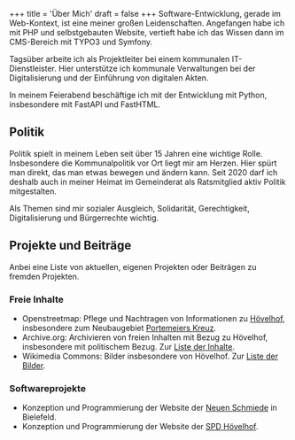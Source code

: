 +++
title = 'Über Mich'
draft = false
+++
Software-Entwicklung, gerade im Web-Kontext, ist eine meiner großen Leidenschaften. Angefangen habe ich mit PHP und selbstgebauten Website, vertieft habe ich das Wissen dann im CMS-Bereich mit TYPO3 und Symfony.

Tagsüber arbeite ich als Projektleiter bei einem kommunalen IT-Dienstleister. Hier unterstütze ich kommunale Verwaltungen bei der Digitalisierung und der Einführung von digitalen Akten.

In meinem Feierabend beschäftige ich mit der Entwicklung mit Python, insbesondere mit FastAPI und FastHTML.

## Politik
Politik spielt in meinem Leben seit über 15 Jahren eine wichtige Rolle. Insbesondere die Kommunalpolitik vor Ort liegt mir am Herzen. Hier spürt man direkt, das man etwas bewegen und ändern kann. Seit 2020 darf ich deshalb auch in meiner Heimat im Gemeinderat als Ratsmitglied aktiv Politik mitgestalten.

Als Themen sind mir sozialer Ausgleich, Solidarität, Gerechtigkeit, Digitalisierung und Bürgerrechte wichtig.

## Projekte und Beiträge
Anbei eine Liste von aktuellen, eigenen Projekten oder Beiträgen zu fremden Projekten.

### Freie Inhalte
- Openstreetmap: Pflege und Nachtragen von Informationen zu [Hövelhof](https://www.openstreetmap.org/#map=15/51.82120/8.65909), insbesondere zum Neubaugebiet [Portemeiers Kreuz](https://www.openstreetmap.org/#map=18/51.825867/8.680677).
- Archive.org: Archivieren von freien Inhalten mit Bezug zu Hövelhof, insbesondere mit politischem Bezug. Zur [Liste der Inhalte](https://archive.org/details/@r0tespf3rd/lists/2/h%C3%B6velhof).
- Wikimedia Commons: Bilder insbesondere von Hövelhof. Zur [Liste der Bilder](https://commons.wikimedia.org/w/index.php?title=Special:ListFiles/Rotespferd&ilshowall=1).

### Softwareprojekte
- Konzeption und Programmierung der Website der [Neuen Schmiede](https://www.neue-schmiede.de) in Bielefeld.
- Konzeption und Programmierung der Website der [SPD Hövelhof](https://www.spd-hoevelhof.de/).